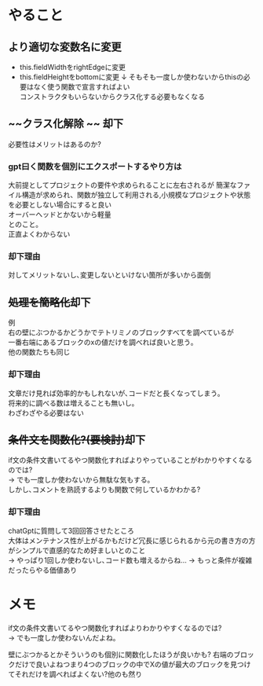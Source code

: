 # やること

## より適切な変数名に変更
* this.fieldWidthをrightEdgeに変更
* this.fieldHeightをbottomに変更
↓
そもそも一度しか使わないからthisの必要はなく使う関数で宣言すればよい  
コンストラクタもいらないからクラス化する必要もなくなる


## ~~クラス化解除 ~~ 却下
必要性はメリットはあるのか?  
### gpt曰く関数を個別にエクスポートするやり方は
大前提としてプロジェクトの要件や求められることに左右されるが
簡潔なファイル構造が求められ、関数が独立して利用される,小規模なプロジェクトや状態を必要としない場合にすると良い  
オーバーヘッドとかないから軽量  
とのこと｡  
正直よくわからない  

### 却下理由
対してメリットないし､変更しないといけない箇所が多いから面倒



## ~~処理を簡略化~~却下
例  
右の壁にぶつかるかどうかでテトリミノのブロックすべてを調べているが  
一番右端にあるブロックのxの値だけを調べれば良いと思う｡  
他の関数たちも同じ

### 却下理由
文章だけ見れば効率的かもしれないが､コードだと長くなってしまう｡  
将来的に調べる数は増えることも無いし｡  
わざわざやる必要はない

## ~~条件文を関数化?(要検討)~~却下
if文の条件文書いてるやつ関数化すればよりやっていることがわかりやすくなるのでは?  
-> でも一度しか使わないから無駄な気もする｡  
しかし､コメントを熟読するよりも関数で何しているかわかる?  
  
### 却下理由
chatGptに質問して3回回答させたところ  
大体はメンテナンス性が上がるかもだけど冗長に感じられるから元の書き方の方がシンプルで直感的なため好ましいとのこと  
-> やっぱり1回しか使わないし､コード数も増えるからね…
-> もっと条件が複雑だったらやる価値あり


# メモ
if文の条件文書いてるやつ関数化すればよりわかりやすくなるのでは?  
-> でも一度しか使わないんだよね｡

壁にぶつかるとかそういうのも個別に関数化したほうが良いかも?
右端のブロックだけで良いよねつまり4つのブロックの中でXの値が最大のブロックを見つけてそれだけを調べればよくない?他のも然り
